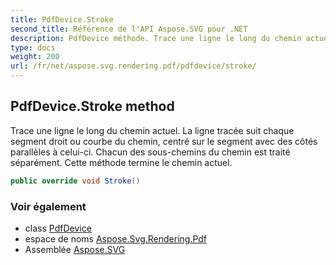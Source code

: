 ```yaml
---
title: PdfDevice.Stroke
second_title: Référence de l'API Aspose.SVG pour .NET
description: PdfDevice méthode. Trace une ligne le long du chemin actuel. La ligne tracée suit chaque segment droit ou courbe du chemin centré sur le segment avec des côtés parallèles à celuici. Chacun des souschemins du chemin est traité séparément. Cette méthode termine le chemin actuel.
type: docs
weight: 200
url: /fr/net/aspose.svg.rendering.pdf/pdfdevice/stroke/
---
```

## PdfDevice.Stroke method

Trace une ligne le long du chemin actuel. La ligne tracée suit chaque segment droit ou courbe du chemin, centré sur le segment avec des côtés parallèles à celui-ci. Chacun des sous-chemins du chemin est traité séparément. Cette méthode termine le chemin actuel.

```csharp
public override void Stroke()
```

### Voir également

* class [PdfDevice](../)
* espace de noms [Aspose.Svg.Rendering.Pdf](../../pdfdevice/)
* Assemblée [Aspose.SVG](../../../)


